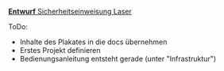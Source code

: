 [**Entwurf** Sicherheitseinweisung Laser](einweisung_laser.pdf)


ToDo:
- Inhalte des Plakates in die docs übernehmen
- Erstes Projekt definieren
- Bedienungsanleitung entsteht gerade (unter "Infrastruktur")
